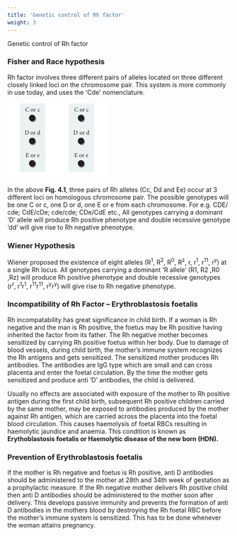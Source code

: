 ```yaml
---
title: 'Genetic control of Rh factor'
weight: 3
---
```

Genetic control of Rh factor

### Fisher and Race hypothesis

Rh factor involves three different pairs of alleles located on three different closely linked loci on the chromosome pair. This system is more commonly in use today, and uses the 'Cde' nomenclature.

![Fig. 4.1 Fischer and Race hypothesis](4.2.png "")

In the above **Fig. 4.1**, three pairs of Rh alleles (Cc, Dd and Ee) occur at 3 different loci on homologous chromosome pair. The possible genotypes will be one C or c, one D or d, one E or e from each chromosome. For e.g. CDE/ cde; CdE/cDe; cde/cde; CDe/CdE etc., All genotypes carrying a dominant ‘D’ allele will produce Rh positive phenotype and double recessive genotype ‘dd’ will give rise to Rh
negative phenotype.

### Wiener Hypothesis

Wiener proposed the existence of eight alleles (R<sup>1</sup>, R<sup>2</sup>, R<sup>0</sup>, R<sup>z</sup>, r, r<sup>1</sup>, r<sup>11</sup>, r<sup>y</sup>) at a single Rh locus. All genotypes carrying a dominant ‘R allele’ (R1, R2 ,R0 ,Rz) will produce Rh positive phenotype and double recessive genotypes (r<sup>r</sup>, r<sup>1</sup>r<sup>1</sup>, r<sup>11</sup>r<sup>11</sup>, r<sup>y</sup>r<sup>y</sup>) will give rise to Rh negative phenotype.

### Incompatibility of Rh Factor – Erythroblastosis foetalis

Rh incompatability has great significance in child birth. If a woman is Rh negative and the man is Rh positive, the foetus may be Rh positive having inherited the factor from its father. The Rh negative mother becomes sensitized by carrying Rh positive foetus within her body. Due to damage of blood vessels, during child birth, the mother’s immune system recognizes the Rh antigens and gets sensitized. The sensitized mother produces Rh antibodies. The antibodies are IgG type which are small and can cross placenta and enter the foetal circulation. By the time the mother gets sensitized and produce anti ‘D’ antibodies, the child is delivered.

Usually no effects are associated with exposure of the mother to Rh positive antigen during the first child birth, subsequent Rh positive children carried by the same mother, may be exposed to antibodies produced by the mother against Rh antigen, which are carried across the placenta into the foetal blood circulation. This causes haemolysis of foetal RBCs resulting in haemolytic jaundice and anaemia. This condition is known as **Erythoblastosis foetalis or Haemolytic disease of the new born (HDN).**

### Prevention of Erythroblastosis foetalis 

If the mother is Rh negative and foetus is Rh positive, anti D antibodies should be administered to the mother at 28th and 34th week of gestation as a prophylactic measure. If the Rh negative mother delivers Rh positive child then anti D antibodies should be administered to the mother soon after delivery. This develops passive immunity and prevents the formation of anti D antibodies in the mothers blood by destroying the Rh foetal RBC before the mother’s immune system is sensitized. This has to be done whenever the woman attains pregnancy.

